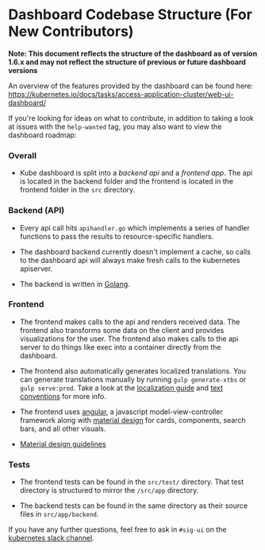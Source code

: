 # Dashboard Codebase Structure (For New Contributors)

**Note: This document reflects the structure of the dashboard as of version 1.6.x and may not reflect the structure of previous or future dashboard versions**

An overview of the features provided by the dashboard can be found here:
https://kubernetes.io/docs/tasks/access-application-cluster/web-ui-dashboard/

If you're looking for ideas on what to contribute, in addition to taking a look at issues with the `help-wanted` tag, you may also want to view the dashboard roadmap:

### Overall
- Kube dashboard is split into a *backend api* and a *frontend app*. The api is located in the backend folder and the frontend is located in the frontend folder in the `src` directory.

### Backend (API)
- Every api call hits `apihandler.go` which implements a series of handler functions to pass the results to resource-specific handlers.

- The dashboard backend currently doesn't implement a cache, so calls to the dashboard api will always make fresh calls to the kubernetes apiserver.

- The backend is written in [Golang](https://golang.org/).

### Frontend
- The frontend makes calls to the api and renders received data. The frontend also transforms some data on the client and provides visualizations for the user. The frontend also makes calls to the api server to do things like exec into a container directly from the dashboard.

- The frontend also automatically generates localized translations. You can generate translations manually by running `gulp generate-xtbs` or `gulp serve:prod`. Take a look at the [localization guide](localization.md) and [text conventions](text-conventions.md) for more info.

- The frontend uses [angular](https://angular.io/), a javascript model-view-controller framework along with [material design](https://material.angularjs.org/latest/getting-started) for cards, components, search bars, and all other visuals.

- [Material design guidelines](https://material.io/guidelines/)

### Tests
- The frontend tests can be found in the `src/test/` directory. That test directory is structured to mirror the `/src/app` directory.

- The backend tests can be found in the same directory as their source files in `src/app/backend`.

If you have any further questions, feel free to ask in `#sig-ui` on the [kubernetes slack channel](http://slack.k8s.io/).
